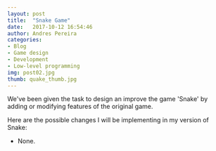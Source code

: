 ```yaml
---
layout: post
title:  "Snake Game"
date:   2017-10-12 16:54:46
author: Andres Pereira
categories: 
- Blog
- Game design
- Development
- Low-level programming
img: post02.jpg
thumb: quake_thumb.jpg
---
```


We've been given the task to design an improve the game 'Snake' by adding or modifying features of the original game.

Here are the possible changes I will be implementing in my version of Snake:

- None.

